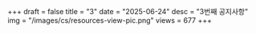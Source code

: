 +++
draft = false
title = "3"
date = "2025-06-24"
desc = "3번째 공지사항"
img = "/images/cs/resources-view-pic.png"
views = 677
+++
